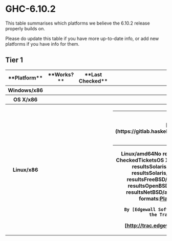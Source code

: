 # GHC-6.10.2


This table summarises which platforms we believe the 6.10.2 release properly builds on.


Please do update this table if you have more up-to-date info, or add new platforms if you have info for them.

## Tier 1

<table><tr><th>**Platform**</th>
<th>**Works?**</th>
<th>**Last Checked**</th>
<th>**Tickets**</th></tr>
<tr><th>Windows/x86</th>
<th></th>
<th></th>
<th>No results</th></tr>
<tr><th>OS X/x86</th>
<th></th>
<th></th>
<th>No results</th></tr>
<tr><th>Linux/x86</th>
<th></th>
<th></th>
<th>

<table><tr><th>[\#2783](https://gitlab.haskell.org//ghc/ghc/issues/2783)</th>
<td>RTS -K/-M options not honored</td></tr></table>

Linux/amd64No resultsTier 2**Platform****Works?****Last Checked****Tickets**OS X/powerpcNo resultsLinux/powerpcNo resultsSolaris/x86No resultsSolaris/amd64No resultsSolaris/sparcNo resultsFreeBSD/x86No resultsFreeBSD/amd64No resultsOpenBSD/x86No resultsOpenBSD/amd64No resultsNetBSD/x86No resultsNetBSD/amd64No resultsDownload in other formats:[Plain Text](GHC-6.10.2?version=2&format=txt)[](http://trac.edgewall.org/)Powered by [Trac 1.2.2](/trac/ghc/about)

        By [Edgewall Software](http://www.edgewall.org/).Visit the Trac open source project at
[http://trac.edgewall.org/](http://trac.edgewall.org/)

</th></tr></table>